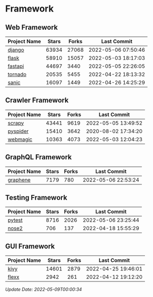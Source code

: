 # Framework

## Web Framework
| Project Name | Stars | Forks | Last Commit |
| ------------ | ----- | ----- | ----------- |
| [django](https://github.com/django/django) | 63934 | 27068 | 2022-05-06 07:50:46 |
| [flask](https://github.com/pallets/flask) | 58910 | 15057 | 2022-05-03 18:17:03 |
| [fastapi](https://github.com/tiangolo/fastapi) | 44697 | 3440 | 2022-05-05 22:26:05 |
| [tornado](https://github.com/tornadoweb/tornado) | 20535 | 5455 | 2022-04-22 18:13:32 |
| [sanic](https://github.com/sanic-org/sanic) | 16097 | 1449 | 2022-04-26 14:25:29 |

## Crawler Framework
| Project Name | Stars | Forks | Last Commit |
| ------------ | ----- | ----- | ----------- |
| [scrapy](https://github.com/scrapy/scrapy) | 43441 | 9619 | 2022-05-05 13:49:52 |
| [pyspider](https://github.com/binux/pyspider) | 15410 | 3642 | 2020-08-02 17:34:20 |
| [webmagic](https://github.com/code4craft/webmagic) | 10363 | 4073 | 2022-05-03 12:04:23 |

## GraphQL Framework
| Project Name | Stars | Forks | Last Commit |
| ------------ | ----- | ----- | ----------- |
| [graphene](https://github.com/graphql-python/graphene) | 7179 | 780 | 2022-05-06 22:53:24 |

## Testing Framework
| Project Name | Stars | Forks | Last Commit |
| ------------ | ----- | ----- | ----------- |
| [pytest](https://github.com/pytest-dev/pytest) | 8716 | 2026 | 2022-05-06 23:25:44 |
| [nose2](https://github.com/nose-devs/nose2) | 706 | 137 | 2022-04-18 15:55:29 |

## GUI Framework
| Project Name | Stars | Forks | Last Commit |
| ------------ | ----- | ----- | ----------- |
| [kivy](https://github.com/kivy/kivy) | 14601 | 2879 | 2022-04-25 19:46:01 |
| [flexx](https://github.com/flexxui/flexx) | 2942 | 261 | 2022-04-12 19:12:20 |

*Update Date: 2022-05-09T00:00:34*